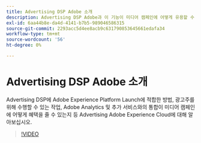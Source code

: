 ```yaml
---
title: Advertising DSP Adobe 소개
description: Advertising DSP Adobe과 이 기능이 미디어 캠페인에 어떻게 유용할 수 있는지에 대해 알아봅니다.
exl-id: 6aa44b8e-da4d-4141-b7b5-989046586315
source-git-commit: 2293acc5d4ee8acb9c631790853645661edafa34
workflow-type: tm+mt
source-wordcount: '56'
ht-degree: 0%

---
```


# Advertising DSP Adobe 소개

Advertising DSP에 Adobe Experience Platform Launch에 적합한 방법, 광고주를 위해 수행할 수 있는 작업, Adobe Analytics 및 추가 서비스와의 통합이 미디어 캠페인에 어떻게 혜택을 줄 수 있는지 등 Advertising Adobe Experience Cloud에 대해 알아보십시오.

>[!VIDEO](https://video.tv.adobe.com/v/339200)
